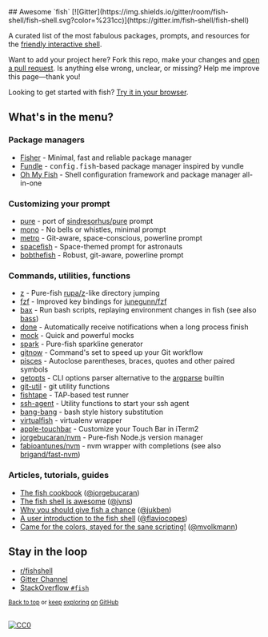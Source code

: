 <div class="github-widget" data-repo="jorgebucaran/awesome-fish"></div>
## Awesome `fish` [![Gitter](https://img.shields.io/gitter/room/fish-shell/fish-shell.svg?color=%231cc)](https://gitter.im/fish-shell/fish-shell)

A curated list of the most fabulous packages, prompts, and resources for the <a href="https://github.com/fish-shell/fish-shell" title="fish">friendly interactive shell</a>.

Want to add your project here? Fork this repo, make your changes and [open a pull request](https://github.com/jorgebucaran/awesome-fish/fork). Is anything else wrong, unclear, or missing? Help me improve this page—thank you!

Looking to get started with fish? [Try it in your browser](https://rootnroll.com/d/fish-shell).

## What's in the menu?

### Package managers

- [Fisher](https://github.com/jorgebucaran/fisher) - Minimal, fast and reliable package manager
- [Fundle](https://github.com/danhper/fundle) - <samp>config.fish</samp>-based package manager inspired by vundle
- [Oh My Fish](https://github.com/oh-my-fish/oh-my-fish) - Shell configuration framework and package manager all-in-one

### Customizing your prompt

- [pure](https://github.com/rafaelrinaldi/pure) - port of [sindresorhus/pure](https://github.com/sindresorhus/pure) prompt
- [mono](https://github.com/fishpkg/fish-prompt-mono) - No bells or whistles, minimal prompt
- [metro](https://github.com/fishpkg/fish-prompt-metro) - Git-aware, space-conscious, powerline prompt
- [spacefish](https://github.com/matchai/spacefish) - Space-themed prompt for astronauts
- [bobthefish](https://github.com/oh-my-fish/theme-bobthefish) - Robust, git-aware, powerline prompt

### Commands, utilities, functions

- [z](https://github.com/jethrokuan/z) - Pure-fish [rupa/z](https://github.com/rupa/z)-like directory jumping
- [fzf](https://github.com/jethrokuan/fzf) - Improved key bindings for [junegunn/fzf](https://github.com/junegunn/fzf)
- [bax](https://github.com/jorgebucaran/fish-bax) - Run bash scripts, replaying environment changes in fish (see also [bass](https://github.com/edc/bass))
- [done](https://github.com/franciscolourenco/done) - Automatically receive notifications when a long process finish
- [mock](https://github.com/matchai/fish-mock) - Quick and powerful mocks
- [spark](https://github.com/jorgebucaran/fish-spark) - Pure-fish sparkline generator
- [gitnow](https://github.com/joseluisq/gitnow) - Command's set to speed up your Git workflow
- [pisces](https://github.com/laughedelic/pisces) - Autoclose parentheses, braces, quotes and other paired symbols
- [getopts](https://github.com/jorgebucaran/fish-getopts) - CLI options parser alternative to the [argparse](https://fishshell.com/docs/current/commands.html#argparse) builtin
- [git-util](https://github.com/fishpkg/fish-git-util) - git utility functions
- [fishtape](https://github.com/jorgebucaran/fishtape) - TAP-based test runner
- [ssh-agent](https://github.com/danhper/fish-ssh-agent) - Utility functions to start your ssh agent
- [bang-bang](https://github.com/oh-my-fish/plugin-bang-bang) - bash style history substitution
- [virtualfish](https://github.com/adambrenecki/virtualfish) - virtualenv wrapper
- [apple-touchbar](https://github.com/rodrigobdz/fish-apple-touchbar) - Customize your Touch Bar in iTerm2
- [jorgebucaran/nvm](https://github.com/jorgebucaran/fish-nvm) - Pure-fish Node.js version manager
- [fabioantunes/nvm](https://github.com/FabioAntunes/fish-nvm) - nvm wrapper with completions (see also [brigand/fast-nvm](https://github.com/brigand/fast-nvm-fish))

### Articles, tutorials, guides

- [The fish cookbook](https://github.com/jorgebucaran/fish-cookbook) ([@jorgebucaran](https://github.com/jorgebucaran))
- [The fish shell is awesome](https://jvns.ca/blog/2017/04/23/the-fish-shell-is-awesome/) ([@jvns](https://github.com/jvns))
- [Why you should give fish a chance](https://dev.to/jukben/why-you-should-give-a-chance-to-fish-shell-5a0l) ([@jukben](https://github.com/jukben))
- [A user introduction to the fish shell](https://flaviocopes.com/fish-shell/) ([@flaviocopes](https://github.com/flaviocopes))
- [Came for the colors, stayed for the sane scripting!](https://mvolkmann.github.io/fish-article/) ([@mvolkmann](https://github.com/mvolkmann))

## Stay in the loop

- [r/fishshell](https://www.reddit.com/r/fishshell)
- [Gitter Channel](https://gitter.im/fish-shell/fish-shell)
- [StackOverflow `#fish`](https://stackoverflow.com/questions/tagged/fish)

<sup>[Back to top](#awesome-fish) or [keep](https://github.com/topics/fish-shell) [exploring](https://github.com/topics/fish-packages) [on](https://github.com/topics/fish) [GitHub](https://github.com/topics/fish-prompt)</sup>

<h2></h2>

[![CC0](http://mirrors.creativecommons.org/presskit/buttons/88x31/svg/cc-zero.svg)](https://creativecommons.org/publicdomain/zero/1.0/)
